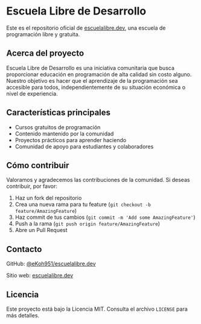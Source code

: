 # Escuela Libre de Desarrollo

Este es el repositorio oficial de [escuelalibre.dev](https://escuelalibre.dev), una escuela de programación libre y gratuita.

## Acerca del proyecto

Escuela Libre de Desarrollo es una iniciativa comunitaria que busca proporcionar educación en programación de alta calidad sin costo alguno. Nuestro objetivo es hacer que el aprendizaje de la programación sea accesible para todos, independientemente de su situación económica o nivel de experiencia.

## Características principales

- Cursos gratuitos de programación
- Contenido mantenido por la comunidad
- Proyectos prácticos para aprender haciendo
- Comunidad de apoyo para estudiantes y colaboradores

## Cómo contribuir

Valoramos y agradecemos las contribuciones de la comunidad. Si deseas contribuir, por favor:

1. Haz un fork del repositorio
2. Crea una nueva rama para tu feature (`git checkout -b feature/AmazingFeature`)
3. Haz commit de tus cambios (`git commit -m 'Add some AmazingFeature'`)
4. Push a la rama (`git push origin feature/AmazingFeature`)
5. Abre un Pull Request

## Contacto

GitHub: [@eKoh951/escuelalibre.dev](https://github.com/eKoh951/escuelalibre.dev)

Sitio web: [escuelalibre.dev](https://escuelalibre.dev)

## Licencia

Este proyecto está bajo la Licencia MIT. Consulta el archivo `LICENSE` para más detalles.
